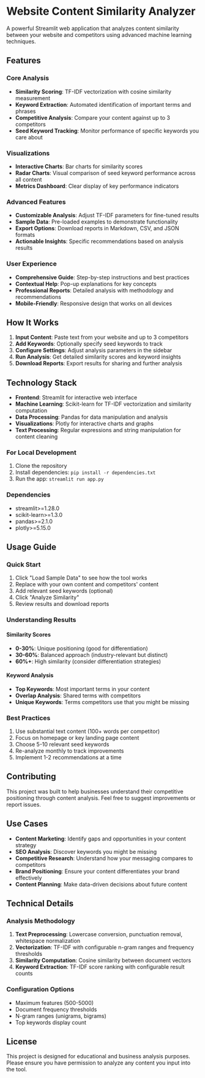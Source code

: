 # Website Content Similarity Analyzer

A powerful Streamlit web application that analyzes content similarity between your website and competitors using advanced machine learning techniques.

## Features

### Core Analysis
- **Similarity Scoring**: TF-IDF vectorization with cosine similarity measurement
- **Keyword Extraction**: Automated identification of important terms and phrases
- **Competitive Analysis**: Compare your content against up to 3 competitors
- **Seed Keyword Tracking**: Monitor performance of specific keywords you care about

### Visualizations
- **Interactive Charts**: Bar charts for similarity scores
- **Radar Charts**: Visual comparison of seed keyword performance across all content
- **Metrics Dashboard**: Clear display of key performance indicators

### Advanced Features
- **Customizable Analysis**: Adjust TF-IDF parameters for fine-tuned results
- **Sample Data**: Pre-loaded examples to demonstrate functionality
- **Export Options**: Download reports in Markdown, CSV, and JSON formats
- **Actionable Insights**: Specific recommendations based on analysis results

### User Experience
- **Comprehensive Guide**: Step-by-step instructions and best practices
- **Contextual Help**: Pop-up explanations for key concepts
- **Professional Reports**: Detailed analysis with methodology and recommendations
- **Mobile-Friendly**: Responsive design that works on all devices

## How It Works

1. **Input Content**: Paste text from your website and up to 3 competitors
2. **Add Keywords**: Optionally specify seed keywords to track
3. **Configure Settings**: Adjust analysis parameters in the sidebar
4. **Run Analysis**: Get detailed similarity scores and keyword insights
5. **Download Reports**: Export results for sharing and further analysis

## Technology Stack

- **Frontend**: Streamlit for interactive web interface
- **Machine Learning**: Scikit-learn for TF-IDF vectorization and similarity computation
- **Data Processing**: Pandas for data manipulation and analysis
- **Visualizations**: Plotly for interactive charts and graphs
- **Text Processing**: Regular expressions and string manipulation for content cleaning


### For Local Development
1. Clone the repository
2. Install dependencies: `pip install -r dependencies.txt`
3. Run the app: `streamlit run app.py`

### Dependencies
- streamlit>=1.28.0
- scikit-learn>=1.3.0
- pandas>=2.1.0
- plotly>=5.15.0

## Usage Guide

### Quick Start
1. Click "Load Sample Data" to see how the tool works
2. Replace with your own content and competitors' content
3. Add relevant seed keywords (optional)
4. Click "Analyze Similarity"
5. Review results and download reports

### Understanding Results

#### Similarity Scores
- **0-30%**: Unique positioning (good for differentiation)
- **30-60%**: Balanced approach (industry-relevant but distinct)
- **60%+**: High similarity (consider differentiation strategies)

#### Keyword Analysis
- **Top Keywords**: Most important terms in your content
- **Overlap Analysis**: Shared terms with competitors
- **Unique Keywords**: Terms competitors use that you might be missing

### Best Practices
1. Use substantial text content (100+ words per competitor)
2. Focus on homepage or key landing page content
3. Choose 5-10 relevant seed keywords
4. Re-analyze monthly to track improvements
5. Implement 1-2 recommendations at a time


## Contributing

This project was built to help businesses understand their competitive positioning through content analysis. Feel free to suggest improvements or report issues.

## Use Cases

- **Content Marketing**: Identify gaps and opportunities in your content strategy
- **SEO Analysis**: Discover keywords you might be missing
- **Competitive Research**: Understand how your messaging compares to competitors
- **Brand Positioning**: Ensure your content differentiates your brand effectively
- **Content Planning**: Make data-driven decisions about future content

## Technical Details

### Analysis Methodology
1. **Text Preprocessing**: Lowercase conversion, punctuation removal, whitespace normalization
2. **Vectorization**: TF-IDF with configurable n-gram ranges and frequency thresholds
3. **Similarity Computation**: Cosine similarity between document vectors
4. **Keyword Extraction**: TF-IDF score ranking with configurable result counts

### Configuration Options
- Maximum features (500-5000)
- Document frequency thresholds
- N-gram ranges (unigrams, bigrams)
- Top keywords display count

## License

This project is designed for educational and business analysis purposes. Please ensure you have permission to analyze any content you input into the tool.
